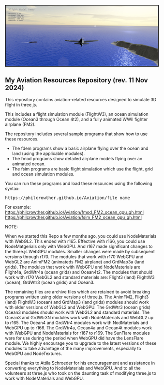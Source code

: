 <img border="2" src="textures/images/fsim_240824.jpg" style="float: center">

<h2>My Aviation Resources Repository (rev. 11 Nov 2024)</h2>
<p>
This repository contains aviation-related resources designed to simulate 3D flight in three.js.
</p><p>
This includes a flight simulation module (FlightW3), an ocean simulation module (Ocean3 through Ocean 4t2), and a fully animated WWII fighter airplane (FM2).
</p><p>
The repository includes several sample programs that show how to use these resources.
</p><ul>
	<li>The fdem programs show a basic airplane flying over the ocean and land (using the applicable modules).</li>
	<li>The fmod programs show detailed airplane models flying over an animated ocean.</li>
	<li>The fsim programs are basic flight simulation which use the flight, grid and ocean simulation modules.</li>
</ul><p>
You can run these programs and load these resources using the following syntax:
<pre>https://philcrowther.github.io/Aviation/file_name</pre>

For example:<br>
https://philcrowther.github.io/Aviation/fmod_FM2_ocean_gpu_gh.html<br>
https://philcrowther.github.io/Aviation/fsim_FM2_ocean_gpu_gh.html

NOTE:
<p>
When we started this Repo a few months ago, you could use NodeMaterials with WebGL2. This ended with r165. Effective with r166, you could use NodeMatgerials only with WebGPU. And r167 made significant changes to the three.js WebGPU modules. Smaller changes were made by subsequent versions through r170. The modules that work with r170 WebGPU and WebGL2 are AnimFM2 (animateds FM2 airplane) and GrdMap3a (land grids).  The modules that work with WebGPU and NodeMaterials are Flight4a, GrdWtr4a (ocean grids) and Ocean4t2. The modules that should work with r170 WebGL2 and standard materials are: Flight3 (land) FlightW3 (ocean), GrdWtr3 (ocean grids) and Ocean3.
</p><p>
The remaining files are archive files which are retained to avoid breaking programs written using older versions of three.js. The AnimFM2, Flight3 (land) FlightW3 (ocean) and GrdMap3 (land grids) modules should work with older versions of WebGL2 and WebGPU. The GrdWtr3 (ocean grids) Ocean3 modules should work with WebGL2 and standard materials. The Ocean3 and GrdWtr3N modules work with NodeMaterials and WebGL2 up to r165. The Ocean4 and GrdWtr4 modules work with NodMaterials and WebGPU up to r166. The GrdWtr4a, Ocean4a and Ocean4t modules work with WebGPU and NodeMaterials for r167 to r169. The SunFlare modules were for use during the period when WebGPU did have the LensFlare module. We highly encourage you to upgrade to the latest versions of these modules to take advantage of the many improvements, especially to WebGPU and NodeTextures.
</p><p>
Special thanks to Attila Schroeder for his encouragement and assistance in converting everything to NodeMaterials and WebGPU. And to all the volunteers at three.js who took on the daunting task of modifying three.js to work with NodeMaterials and WebGPU.
</p>
